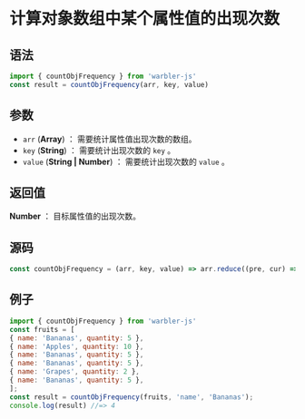 <!--
 * @Author: 一尾流莺
 * @Description:计算对象数组中某个属性值的出现次数
 * @Date: 2021-09-15 09:57:10
 * @LastEditTime: 2021-09-16 18:21:27
 * @FilePath: \warblerjs-guide\docs\guide\array\countObjFrequency.md
-->
# 计算对象数组中某个属性值的出现次数

## 语法

```js
import { countObjFrequency } from 'warbler-js'
const result = countObjFrequency(arr, key, value)
```

## 参数

- `arr` (**Array**) ： 需要统计属性值出现次数的数组。
- `key` (**String**) ： 需要统计出现次数的 `key` 。
- `value` (**String | Number**) ： 需要统计出现次数的 `value` 。

## 返回值

**Number** ： 目标属性值的出现次数。

## 源码

```js
const countObjFrequency = (arr, key, value) => arr.reduce((pre, cur) => (cur[key] === value ? pre + 1 : pre + 0), 0);
```

## 例子


```js
import { countObjFrequency } from 'warbler-js'
const fruits = [
{ name: 'Bananas', quantity: 5 },
{ name: 'Apples', quantity: 10 },
{ name: 'Bananas', quantity: 5 },
{ name: 'Bananas', quantity: 5 },
{ name: 'Grapes', quantity: 2 },
{ name: 'Bananas', quantity: 5 },
];
const result = countObjFrequency(fruits, 'name', 'Bananas');
console.log(result) //=> 4
```